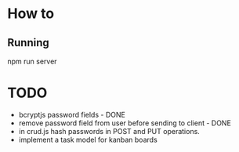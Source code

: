 # How to

## Running
npm run server

# TODO

- bcryptjs password fields - DONE
- remove password field from user before sending to client - DONE
- in crud.js hash passwords in POST and PUT operations.
- implement a task model for kanban boards